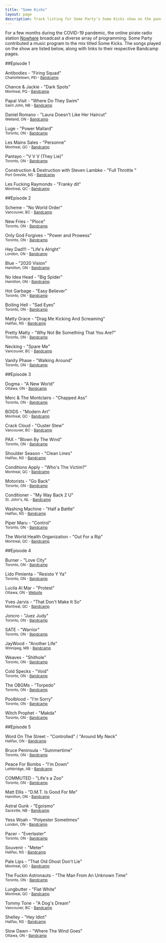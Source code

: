 ```yaml
---
title: "Some Kicks"
layout: page
description: Track listing for Some Party's Some Kicks show on the pandemic pirate radio station Nowhere
---
```


For a few months during the COVID-19 pandemic, the online pirate radio station [Nowhere](https://www.nowherefm.net/) broadcast a diverse array of programming. Some Party contributed a music program to the mix titled Some Kicks. The songs played on the show are listed below, along with links to their respective Bandcamp pages.

<a name="episode1"></a>
##Episode 1

Antibodies - "Firing Squad"
<small><br/>Charlottetown, PEI - [Bandcamp](https://antibodieschtn.bandcamp.com)</small>

Chance & Jackie - "Dark Spots"
<small><br/>Montreal, PQ - [Bandcamp](https://chanceandjackie.bandcamp.com)</small>

Papal Visit	 - "Where Do They Swim"
<small><br/>Saint John, NB - [Bandcamp](https://papalvisit.bandcamp.com/)</small>

Daniel Romano - "Laura Doesn't Like Her Haircut"
<small><br/>Welland, ON - [Bandcamp](https://danielromano.bandcamp.com/)</small>

Luge - "Power Mallard"
<small><br/>Toronto, ON - [Bandcamp](https://hugeluge.bandcamp.com/)</small>

Les Mains Sales - "Personne"
<small><br/>Montreal, QC - [Bandcamp](https://lesmainssalesmontreal.bandcamp.com/)</small>

Pantayo - "V V V (They Lie)"
<small><br/>Toronto, ON - [Bandcamp](https://pantayo.bandcamp.com)</small>

Construction & Destruction with Steven Lambke - "Full Throttle "
<small><br/>Port Greville, NS - [Bandcamp](https://constructionanddestruction.bandcamp.com/)</small>

Les Fucking Raymonds - "Franky dit"
<small><br/>Montreal, QC - [Bandcamp](https://lesfuckingraymonds.bandcamp.com/)</small>

<a name="episode2"></a>
##Episode 2

Scheme - "No World Order"
<small><br/>Vancouver, BC - [Bandcamp](https://schemepunk.bandcamp.com)</small>

New Fries - "Ploce"
<small><br/>Toronto, ON - [Bandcamp](https://newfries.bandcamp.com/)</small>

Only God Forgives - "Power and Prowess"
<small><br/>Toronto, ON - [Bandcamp](https://onlygodforgivesto.bandcamp.com)</small>

Hey Dad!!! - "Life's Alright"
<small><br/>London, ON - [Bandcamp](https://getparty.bandcamp.com/track/lifes-alright)</small>

Blue - "2020 Vision"
<small><br/>Hamilton, ON - [Bandcamp](https://itcantallbeblue.bandcamp.com)</small>

No Idea Head - "Big Spider"
<small><br/>Hamilton, ON - [Bandcamp](https://drewthomson.bandcamp.com/album/no-idea-head)</small>

Hot Garbage - "Easy Believer"
<small><br/>Toronto, ON - [Bandcamp](https://hotgarbagemusic.com)</small>

Boiling Hell - "Sad Eyes"
<small><br/>Toronto, ON - [Bandcamp](https://boilinghell.bandcamp.com/)</small>

Matty Grace - "Drag Me Kicking And Screaming"
<small><br/>Halifax, NS - [Bandcamp](https://mattygrace.bandcamp.com/)</small>

Pretty Matty - "Why Not Be Something That You Are?"
<small><br/>Toronto, ON - [Bandcamp](https://prettymatty.com/)</small>

Necking - "Spare Me"
<small><br/>Vancouver, BC - [Bandcamp](https://neckingband.bandcamp.com/)</small>

Vanity Phase - "Walking Around"
<small><br/>Toronto, ON - [Bandcamp](https://vanityphase.bandcamp.com)</small>

<a name="episode3"></a>
##Episode 3

Dogma - "A New World"
<small><br/>Ottawa, ON - [Bandcamp](https://dogmapeacepunk.bandcamp.com/)</small>

Merc & The Montclairs - "Chapped Ass"
<small><br/>Toronto, ON - [Bandcamp](https://mercandthemontclairs.bandcamp.com)</small>

BOIDS - "Modern Art"
<small><br/>Montreal, QC - [Bandcamp](https://boids.bandcamp.com)</small>

Crack Cloud - "Ouster Stew"
<small><br/>Vancouver, BC - [Bandcamp](https://crackcloud.bandcamp.com/)</small>

PAX - "Blown By The Wind"
<small><br/>Toronto, ON - [Bandcamp](https://paxtheband.bandcamp.com/)</small>

Shoulder Season - "Clean Lines"
<small><br/>Halifax, NS - [Bandcamp](https://shoulderseasonhfx.bandcamp.com)</small>

Conditions Apply - "Who's The Victim?"
<small><br/>Montreal, QC - [Bandcamp](https://conditionsapplymtl.bandcamp.com)</small>

Motorists - "Go Back"
<small><br/>Toronto, ON - [Bandcamp](https://motorists.bandcamp.com)</small>

Conditioner - "My Way Back 2 U"
<small><br/>St. John's, NL - [Bandcamp](https://ccconditionerrr.bandcamp.com)</small>

Washing Machine - "Half a Battle"
<small><br/>Halifax, NS - [Bandcamp](https://washingmachine.bandcamp.com)</small>

Piper Maru - "Control"
<small><br/>Toronto, ON - [Bandcamp](https://pipermaru.bandcamp.com)</small>

The World Health Organization - "Out For a Rip"
<small><br/>Montreal, QC - [Bandcamp](https://theworldhealthorganization.bandcamp.com)</small>

<a name="episode4"></a>
##Episode 4

Burner - "Love City"
<small><br/>Toronto, ON - [Bandcamp](https://burnerband.bandcamp.com)</small>

Lido Pimienta - "Resisto Y Ya"
<small><br/>Toronto, ON - [Bandcamp](https://lidopimienta.bandcamp.com)</small>

Lucila Al Mar - "Protest"
<small><br/>Ottawa, ON - [Website](https://lucilaalmar.com/)</small>

Yves Jarvis - "That Don't Make It So"
<small><br/>Montreal, QC - [Bandcamp](https://yvesjarvis.bandcamp.com)</small>

Joncro - "Juez Judy"
<small><br/>Toronto, ON - [Bandcamp](https://joncro.bandcamp.com)</small>

SATE - "Warrior"
<small><br/>Toronto, ON - [Bandcamp](https://stateofsate.bandcamp.com)</small>

JayWood - "Another Life"
<small><br/>Winnipeg, MB - [Bandcamp](https://jaywood1.bandcamp.com/)</small>

Weaves - "Shithole"
<small><br/>Toronto, ON - [Bandcamp](https://weaves.bandcamp.com)</small>

Cold Specks - "Void"
<small><br/>Toronto, ON - [Bandcamp](https://coldspecks.bandcamp.com/)</small>

The OBGMs - "Torpedo"
<small><br/>Toronto, ON - [Bandcamp](https://theobgms.bandcamp.com)</small>

Poolblood - "I'm Sorry"
<small><br/>Toronto, ON - [Bandcamp](https://poolblood.bandcamp.com/)</small>

Witch Prophet - "Makda"
<small><br/>Toronto, ON - [Bandcamp](https://witchprophet.bandcamp.com)</small>

<a name="episode5"></a>
##Episode 5

Word On The Street - "Controlled" / "Around My Neck"
<small><br/>Halifax, ON - [Bandcamp](https://wordonthestreet.bandcamp.com)</small>

Bruce Peninsula - "Summertime"
<small><br/>Toronto, ON - [Bandcamp](https://brucepeninsula.bandcamp.com)</small>

Peace For Bombs - "I'm Down"
<small><br/>Lethbridge, AB - [Bandcamp](https://peaceforbombs.bandcamp.com)</small>

COMMUTED - "Life's a Zoo"
<small><br/>Toronto, ON - [Bandcamp](https://commuted.bandcamp.com)</small>

Matt Ellis - "D.M.T. Is Good For Me"
<small><br/>Hamilton, ON - [Bandcamp](https://mattellis333.bandcamp.com)</small>

Astral Gunk - "Egoismo"
<small><br/>Sackville, NB - [Bandcamp](https://astralgunk.bandcamp.com)</small>

Yess Woah - "Polyester Sometimes"
<small><br/>London, ON - [Bandcamp](https://yesswoah.bandcamp.com)</small>

Pacer - "Everlaster"
<small><br/>Toronto, ON - [Bandcamp](https://pacerto.bandcamp.com)</small>

Souvenir - "Meter"
<small><br/>Halifax, NS - [Bandcamp](https://souvenirhfx.bandcamp.com)</small>

Pale Lips - "That Old Ghost Don't Lie"
<small><br/>Montreal, QC - [Bandcamp](https://palelips.bandcamp.com)</small>

The Fuckin Astronauts - "The Man From An Unknown Time"
<small><br/>Toronto, ON - [Bandcamp](https://thefuckinastronauts.bandcamp.com)</small>

Lungbutter - "Flat White"
<small><br/>Montreal, QC - [Bandcamp](https://lungbuttermtl.bandcamp.com)</small>

Tommy Tone - "A Dog's Dream"
<small><br/>Vancouver, BC - [Bandcamp](https://trashtronix.bandcamp.com)</small>

Shelley - "Hey Idiot"
<small><br/>Halifax, NS - [Bandcamp](https://shelley.bandcamp.com)</small>

Slow Dawn - "Where The Wind Goes"
<small><br/>Ottawa, ON - [Bandcamp](https://slowdawn0.bandcamp.com)</small>
